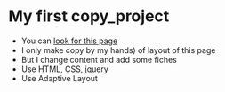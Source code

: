 # My first copy_project


- You can [look for this page](https://roamer39.github.io/project_1_painters/)
- I only make copy by my hands) of layout of this page
- But I change content and add some fiches
- Use HTML, CSS, jquery
- Use Adaptive Layout
